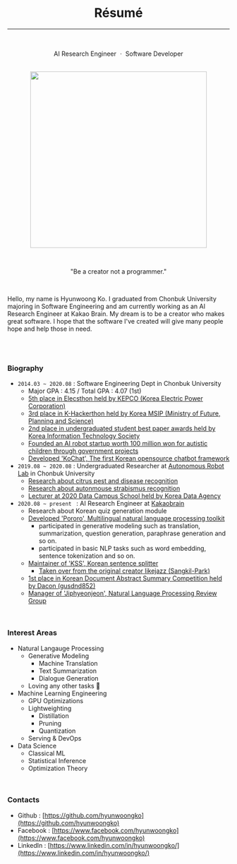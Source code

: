 <div align=center>

# Résumé 

----

<br>

AI Research Engineer ㆍ Software Developer <br><br>

<img width=400 src="https://avatars3.githubusercontent.com/u/38183241?s=460&u=bda10be940252ef4f36d945d5fc369f4a6b6b51f&v=4"> <br>

<br>

"Be a creator not a programmer." 

</div>

<br>

<div align=left>
  
Hello, my name is Hyunwoong Ko. I graduated from Chonbuk University majoring in Software Engineering and am currently working as an AI Research Engineer at Kakao Brain. My dream is to be a creator who makes great software. I hope that the software I've created will give many people hope and help those in need.

<br>
<br>

### Biography
- `2014.03 ~ 2020.08` : Software Engineering Dept in Chonbuk University
  - Major GPA : 4.15 / Total GPA : 4.07 (1st)
  - [5th place in Elecsthon held by KEPCO (Korea Electric Power Corporation)](https://blog.kepco.co.kr/1310)
  - [3rd place in K-Hackerthon held by Korea MSIP (Ministry of Future, Planning and Science)](https://newsis.com/view/?id=NISX20181108_0000467462&cID=10808&pID=10800)
  - [2nd place in undergraduated student best paper awards held by Korea Information Technology Society](http://www.todayan.com/news/articleView.html?idxno=230207)
  - [Founded an AI robot startup worth 100 million won for autistic children through government projects](https://github.com/hyunwoongko/social-robot-bao)
  - [Developed 'KoChat', The first Korean opensource chatbot framework](https://github.com/hyunwoongko/kochat)
- `2019.08 ~ 2020.08` : Undergraduated Researcher at [Autonomous Robot Lab](https://github.com/AI-Robot-Lab) in Chonbuk University
  - [Research about citrus pest and disease recognition](https://github.com/hyunwoongko/citrus-pest-disease-recognition)
  - [Research about autonmouse strabismus recognition](https://github.com/hyunwoongko/strabismus-recognition)
  - [Lecturer at 2020 Data Campus School held by Korea Data Agency](https://github.com/hyunwoongko/bigdata-lecture)
- `2020.08 ~ present ` : AI Research Engineer at [Kakaobrain](https://github.com/kakaobrain)
  - Research about Korean quiz generation module
  - [Developed 'Pororo', Multilingual natural language processing toolkit](https://github.com/kakaobrain/pororo)
    - participated in generative modeling such as translation, summarization, question generation, paraphrase generation and so on.
    - participated in basic NLP tasks such as word embedding, sentence tokenization and so on.
  - [Maintainer of 'KSS', Korean sentence splitter](https://github.com/hyunwoongko/kss)
    - [Taken over from the original creator likejazz (Sangkil-Park)](https://github.com/likejazz/korean-sentence-splitter)
  - [1st place in Korean Document Abstract Summary Competition held by Dacon (gusdnd852)](https://dacon.io/competitions/official/235673/leaderboard/)
  - [Manager of 'Jiphyeonjeon', Natural Language Processing Review Group](https://github.com/jiphyeonjeon/nlp-review)
  
<br>

### Interest Areas
- Natural Langauge Processing
  - Generative Modeling
    - Machine Translation
    - Text Summarization
    - Dialogue Generation
  - Loving any other tasks 🥰
- Machine Learning Engineering
  - GPU Optimizations
  - Lightweighting
    - Distillation
    - Pruning
    - Quantization
  - Serving & DevOps
- Data Science
  - Classical ML
  - Statistical Inference
  - Optimization Theory
  
<br>

### Contacts
- Github : [https://github.com/hyunwoongko](https://github.com/hyunwoongko)
- Facebook : [https://www.facebook.com/hyunwoongko](https://www.facebook.com/hyunwoongko)
- LinkedIn : [https://www.linkedin.com/in/hyunwoongko/](https://www.linkedin.com/in/hyunwoongko/)

</div>
